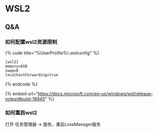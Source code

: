# WSL2

## Q&A

### 如何配置wsl2资源限制

{% code title="%UserProfile%\\.wslconfig" %}
```text
[wsl2]
memory=6GB
swap=0
localhostForwarding=true
```
{% endcode %}

{% embed url="https://docs.microsoft.com/en-us/windows/wsl/release-notes\#build-18945" %}

### 如何重启wsl2

打开 任务管理器 -&gt; 服务，重启LxssManager服务

